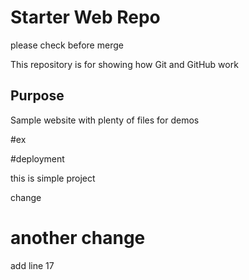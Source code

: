 # Starter Web Repo
please check before merge

This repository is for showing how Git and GitHub work

## Purpose

Sample website with plenty of files for demos

#ex

#deployment

this is simple project

change


# another change
add line 17